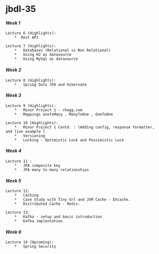 # jbdl-35


#### **_Week 1_**
    Lecture 6 (Highlights):
        *  Rest API

    Lecture 7 (Highlights):
        *   Databases (Relational vs Non Relational)
        *   Using H2 as datasource
        *   Using MySql as datasource

#### **_Week 2_**
    Lecture 8 (Highlights):
        *   Spring Data JPA and Hibernate


#### **_Week 3_**
    Lecture 9 (Highlights):
        *   Minor Project 1 - chegg.com
        *   Mappings oneToMany , ManyToOne , OneToOne

    Lecture 10 (Highlights):
        *   Minor Project 1 Contd. : (Adding config, response formatter, and live example )
        *   Versioning
        *   Locking - Optimistic Lock and Pessimistic Lock

#### **_Week 4_**
    Lecture 11 :
        *   JPA composite key
        *   JPA many to many relationships

#### **_Week 5_**
    Lecture 12:
        *   Caching 
        *   Case Study with Tiny Url and JVM Cache - Ehcache.
        *   Distributed Cache - Redis.

    Lecture 13:
        *   Kafka - setup and basic introduction
        *   Kafka implentation


#### **_Week 6_**
    Lecture 14 (Upcoming):
        *   Spring Security

